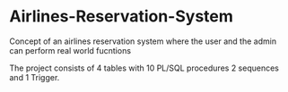 # Airlines-Reservation-System
Concept of an airlines reservation system where the user and the admin can perform real world fucntions

The project consists of 4 tables with 10 PL/SQL procedures 2 sequences and 1 Trigger. 



